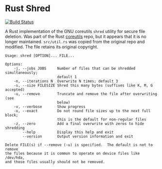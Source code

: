Rust Shred
==========

[![Build Status](https://travis-ci.org/doomrobo/rust-shred.svg?branch=master)](https://travis-ci.org/doomrobo/rust-shred)

A Rust implementation of the GNU coreutils `shred` utility for secure file
deletion. Was part of the Rust [coreutils](https://github.com/uutils/coreutils)
repo, but it appears that it is no longer maintained. `src/util.rs` was copied
from the original repo and modified. The file retains its original copyright.

```
Usage: shred [OPTION]... FILE...

Options:
    -j, --jobs JOBS     Number of files that can be shredded simultaneously;
                        default 1
    -n, --iterations N  Overwrite N times; default 3
    -s, --size FILESIZE Shred this many bytes (suffixes like K, M, G accepted)
    -u, --remove        Truncate and remove the file after overwriting (see
                        below)
    -v, --verbose       Show progress
    -x, --exact         Do not round file sizes up to the next full block;
                        this is the default for non-regular files
    -z, --zero          Add a final overwrite with zeros to hide shredding
        --help          Display this help and exit
        --version       Output version information and exit

Delete FILE(s) if --remove (-u) is specified.  The default is not to remove
the files because it is common to operate on device files like /dev/hda,
and those files usually should not be removed.
```
